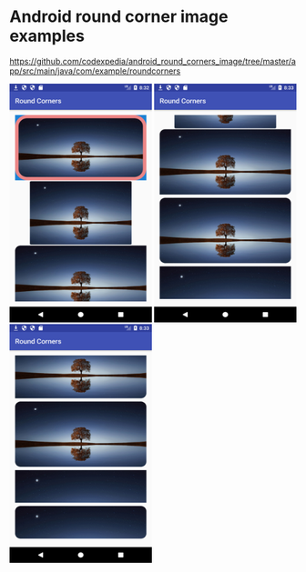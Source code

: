 # Android round corner image examples

https://github.com/codexpedia/android_round_corners_image/tree/master/app/src/main/java/com/example/roundcorners

<img src="https://github.com/codexpedia/android_round_corners_image/blob/master/captures/1.png" width="250" height="420" /> <img src="https://github.com/codexpedia/android_round_corners_image/blob/master/captures/2.png" width="250" height="420" /> <img src="https://github.com/codexpedia/android_round_corners_image/blob/master/captures/3.png" width="250" height="420" />



